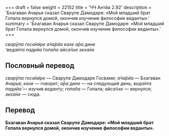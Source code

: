 +++
draft = false
weight = 22152
title = 'ЧЧ Антйа 2.92'
description = 'Бхагаван Ачарья сказал Сварупе Дамодаре: «Мой младший брат Гопала вернулся домой, окончив изучение философии веданты».'
summary = 'Бхагаван Ачарья сказал Сварупе Дамодаре: «Мой младший брат Гопала вернулся домой, окончив изучение философии веданты».'
+++

_сварӯпа госа̄н̃ире а̄ча̄рйа кахе а̄ра дине  
‘веда̄нта пад̣ийа̄ гопа̄ла а̄иса̄чхе экха̄не_

## Пословный перевод

_сварӯпа_ _госа̄н̃ире_ — Сварупе Дамодаре Госвами; _а̄ча̄рйа_ — Бхагаван Ачарья; _кахе_ — говорит; _а̄ра_ _дине_ — на следующий день; _веда̄нта_ _пад̣ийа̄_ — изучив _веданту_; _гопа̄ла_ — Гопала; _а̄иса̄чхе_ — вернулся; _экха̄не_ — сюда.

## Перевод

**Бхагаван Ачарья сказал Сварупе Дамодаре: «Мой младший брат Гопала вернулся домой, окончив изучение философии веданты».**
